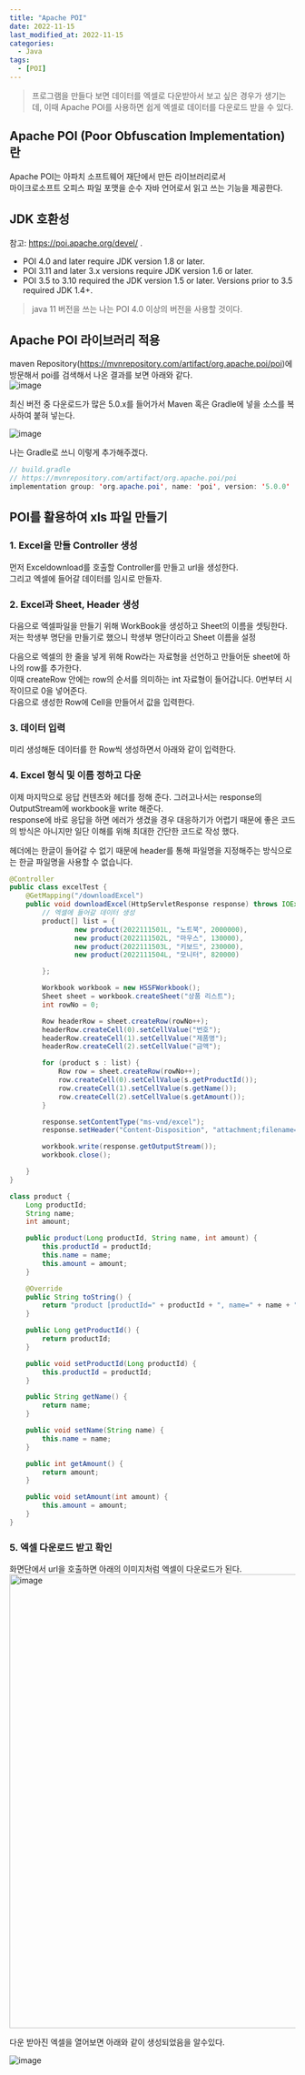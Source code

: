 ```yaml
---
title: "Apache POI"
date: 2022-11-15
last_modified_at: 2022-11-15
categories: 
  - Java
tags:
  - [POI]
---
```


> 프로그램을 만들다 보면 데이터를 엑셀로 다운받아서 보고 싶은 경우가 생기는데, 이때 Apache POI를 사용하면 쉽게 엑셀로 데이터를 다운로드 받을 수 있다.  

## Apache POI (Poor Obfuscation Implementation)란
Apache POI는 아파치 소프트웨어 재단에서 만든 라이브러리로서  
마이크로소프트 오피스 파일 포맷을 순수 자바 언어로서 읽고 쓰는 기능을 제공한다.  


## JDK 호환성
참고: https://poi.apache.org/devel/ . 
- POI 4.0 and later require JDK version 1.8 or later.
- POI 3.11 and later 3.x versions require JDK version 1.6 or later.
- POI 3.5 to 3.10 required the JDK version 1.5 or later. Versions prior to 3.5 required JDK 1.4+.
> java 11 버전을 쓰는 나는 POI 4.0 이상의 버전을 사용할 것이다.

## Apache POI 라이브러리 적용
maven Repository(https://mvnrepository.com/artifact/org.apache.poi/poi)에 방문해서 poi를 검색해서 나온 결과를 보면 아래와 같다.  
![image](https://user-images.githubusercontent.com/99777315/201796800-e5417ff8-18fd-4158-830a-e97ab3ecb1d3.png)  

최신 버전 중 다운로드가 많은 5.0.x를 들어가서 Maven 혹은 Gradle에 넣을 소스를 복사하여 붙혀 넣는다.  

![image](https://user-images.githubusercontent.com/99777315/201796896-06d443a5-1147-4c04-98cc-2e38f9c691d8.png)  

나는 Gradle로 쓰니 이렇게 추가해주겠다.
```java
// build.gradle
// https://mvnrepository.com/artifact/org.apache.poi/poi
implementation group: 'org.apache.poi', name: 'poi', version: '5.0.0'
```


## POI를 활용하여 xls 파일 만들기
### 1. Excel을 만들 Controller 생성
먼저 Exceldownload를 호출할 Controller를 만들고 url을 생성한다.  
그리고 엑셀에 들어갈 데이터를 임시로 만들자.  

### 2. Excel과 Sheet, Header 생성
다음으로 엑셀파일을 만들기 위해 WorkBook을 생성하고 Sheet의 이름을 셋팅한다.  
저는 학생부 명단을 만들기로 했으니 학생부 명단이라고 Sheet 이름을 설정  

다음으로 엑셀의 한 줄을 넣게 위해 Row라는 자료형을 선언하고 만들어둔 sheet에 하나의 row를 추가한다.  
이때 createRow 안에는 row의 순서를 의미하는 int 자료형이 들어갑니다. 0번부터 시작이므로 0을 넣어준다.  
다음으로 생성한 Row에 Cell을 만들어서 값을 입력한다.  

### 3. 데이터 입력
미리 생성해둔 데이터를 한 Row씩 생성하면서 아래와 같이 입력한다.  

### 4. Excel 형식 및 이름 정하고 다운

이제 마지막으로 응답 컨텐츠와 헤더를 정해 준다. 그러고나서는 response의 OutputStream에 workbook을 write 해준다.  
response에 바로 응답을 하면 에러가 생겼을 경우 대응하기가 어렵기 때문에 좋은 코드의 방식은 아니지만 일단 이해를 위해 최대한 간단한 코드로 작성 했다.  

헤더에는 한글이 들어갈 수 없기 때문에 header를 통해 파일명을 지정해주는 방식으로는 한글 파일명을 사용할 수 없습니다.

```java
@Controller
public class excelTest {
    @GetMapping("/downloadExcel")
    public void downloadExcel(HttpServletResponse response) throws IOException {
        // 엑셀에 들어갈 데이터 생성
        product[] list = {
                new product(2022111501L, "노트북", 2000000),
                new product(2022111502L, "마우스", 130000),
                new product(2022111503L, "키보드", 230000),
                new product(2022111504L, "모니터", 820000)

        };

        Workbook workbook = new HSSFWorkbook();
        Sheet sheet = workbook.createSheet("상품 리스트");
        int rowNo = 0;

        Row headerRow = sheet.createRow(rowNo++);
        headerRow.createCell(0).setCellValue("번호");
        headerRow.createCell(1).setCellValue("제품명");
        headerRow.createCell(2).setCellValue("금액");

        for (product s : list) {
            Row row = sheet.createRow(rowNo++);
            row.createCell(0).setCellValue(s.getProductId());
            row.createCell(1).setCellValue(s.getName());
            row.createCell(2).setCellValue(s.getAmount());
        }

        response.setContentType("ms-vnd/excel");
        response.setHeader("Content-Disposition", "attachment;filename=productList.xls");

        workbook.write(response.getOutputStream());
        workbook.close();

    }
}

class product {
    Long productId;
    String name;
    int amount;

    public product(Long productId, String name, int amount) {
        this.productId = productId;
        this.name = name;
        this.amount = amount;
    }

    @Override
    public String toString() {
        return "product [productId=" + productId + ", name=" + name + ", amount=" + amount + "]";
    }

    public Long getProductId() {
        return productId;
    }

    public void setProductId(Long productId) {
        this.productId = productId;
    }

    public String getName() {
        return name;
    }

    public void setName(String name) {
        this.name = name;
    }

    public int getAmount() {
        return amount;
    }

    public void setAmount(int amount) {
        this.amount = amount;
    }
}
```

### 5. 엑셀 다운로드 받고 확인
화면단에서 url을 호출하면 아래의 이미지처럼 엑셀이 다운로드가 된다.  
<img width="798" alt="image" src="https://user-images.githubusercontent.com/99777315/201801833-0500ddc7-9531-4730-b342-6a26e6489b5c.png">  

다운 받아진 엑셀을 열어보면 아래와 같이 생성되었음을 알수있다.  

![image](https://user-images.githubusercontent.com/99777315/201802027-92ce8e79-b2c9-4ca0-934c-09da8440fdd3.png)